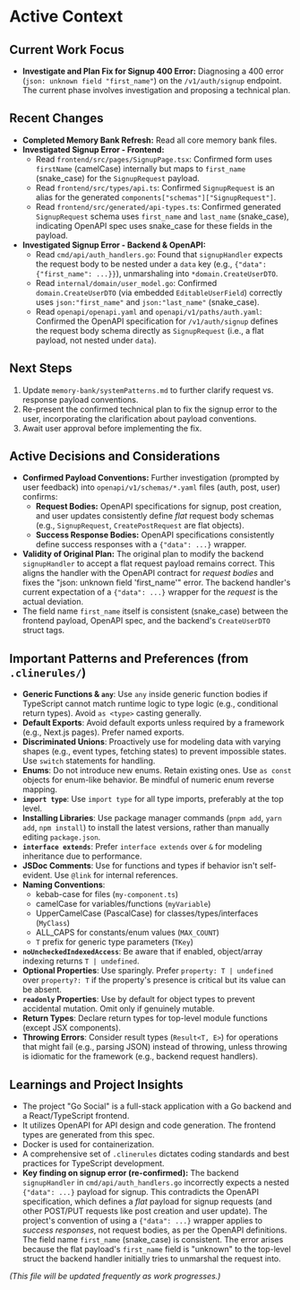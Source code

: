 # Active Context

## Current Work Focus

- **Investigate and Plan Fix for Signup 400 Error:** Diagnosing a 400 error (`json: unknown field "first_name"`) on the `/v1/auth/signup` endpoint. The current phase involves investigation and proposing a technical plan.

## Recent Changes

- **Completed Memory Bank Refresh:** Read all core memory bank files.
- **Investigated Signup Error - Frontend:**
    - Read `frontend/src/pages/SignupPage.tsx`: Confirmed form uses `firstName` (camelCase) internally but maps to `first_name` (snake_case) for the `SignupRequest` payload.
    - Read `frontend/src/types/api.ts`: Confirmed `SignupRequest` is an alias for the generated `components["schemas"]["SignupRequest"]`.
    - Read `frontend/src/generated/api-types.ts`: Confirmed generated `SignupRequest` schema uses `first_name` and `last_name` (snake_case), indicating OpenAPI spec uses snake_case for these fields in the payload.
- **Investigated Signup Error - Backend & OpenAPI:**
    - Read `cmd/api/auth_handlers.go`: Found that `signupHandler` expects the request body to be nested under a `data` key (e.g., `{"data": {"first_name": ...}}`), unmarshaling into `*domain.CreateUserDTO`.
    - Read `internal/domain/user_model.go`: Confirmed `domain.CreateUserDTO` (via embedded `EditableUserField`) correctly uses `json:"first_name"` and `json:"last_name"` (snake_case).
    - Read `openapi/openapi.yaml` and `openapi/v1/paths/auth.yaml`: Confirmed the OpenAPI specification for `/v1/auth/signup` defines the request body schema directly as `SignupRequest` (i.e., a flat payload, not nested under `data`).

## Next Steps

1. Update `memory-bank/systemPatterns.md` to further clarify request vs. response payload conventions.
2. Re-present the confirmed technical plan to fix the signup error to the user, incorporating the clarification about payload conventions.
3. Await user approval before implementing the fix.

## Active Decisions and Considerations

- **Confirmed Payload Conventions:** Further investigation (prompted by user feedback) into `openapi/v1/schemas/*.yaml` files (auth, post, user) confirms:
    - **Request Bodies:** OpenAPI specifications for signup, post creation, and user updates consistently define *flat* request body schemas (e.g., `SignupRequest`, `CreatePostRequest` are flat objects).
    - **Success Response Bodies:** OpenAPI specifications consistently define success responses with a `{"data": ...}` wrapper.
- **Validity of Original Plan:** The original plan to modify the backend `signupHandler` to accept a flat request payload remains correct. This aligns the handler with the OpenAPI contract for *request bodies* and fixes the "json: unknown field 'first_name'" error. The backend handler's current expectation of a `{"data": ...}` wrapper for the *request* is the actual deviation.
- The field name `first_name` itself is consistent (snake_case) between the frontend payload, OpenAPI spec, and the backend's `CreateUserDTO` struct tags.

## Important Patterns and Preferences (from `.clinerules/`)

*   **Generic Functions & `any`**: Use `any` inside generic function bodies if TypeScript cannot match runtime logic to type logic (e.g., conditional return types). Avoid `as <type>` casting generally.
*   **Default Exports**: Avoid default exports unless required by a framework (e.g., Next.js pages). Prefer named exports.
*   **Discriminated Unions**: Proactively use for modeling data with varying shapes (e.g., event types, fetching states) to prevent impossible states. Use `switch` statements for handling.
*   **Enums**: Do not introduce new enums. Retain existing ones. Use `as const` objects for enum-like behavior. Be mindful of numeric enum reverse mapping.
*   **`import type`**: Use `import type` for all type imports, preferably at the top level.
*   **Installing Libraries**: Use package manager commands (`pnpm add`, `yarn add`, `npm install`) to install the latest versions, rather than manually editing `package.json`.
*   **`interface extends`**: Prefer `interface extends` over `&` for modeling inheritance due to performance.
*   **JSDoc Comments**: Use for functions and types if behavior isn't self-evident. Use `@link` for internal references.
*   **Naming Conventions**:
    *   kebab-case for files (`my-component.ts`)
    *   camelCase for variables/functions (`myVariable`)
    *   UpperCamelCase (PascalCase) for classes/types/interfaces (`MyClass`)
    *   ALL_CAPS for constants/enum values (`MAX_COUNT`)
    *   `T` prefix for generic type parameters (`TKey`)
*   **`noUncheckedIndexedAccess`**: Be aware that if enabled, object/array indexing returns `T | undefined`.
*   **Optional Properties**: Use sparingly. Prefer `property: T | undefined` over `property?: T` if the property's presence is critical but its value can be absent.
*   **`readonly` Properties**: Use by default for object types to prevent accidental mutation. Omit only if genuinely mutable.
*   **Return Types**: Declare return types for top-level module functions (except JSX components).
*   **Throwing Errors**: Consider result types (`Result<T, E>`) for operations that might fail (e.g., parsing JSON) instead of throwing, unless throwing is idiomatic for the framework (e.g., backend request handlers).

## Learnings and Project Insights

- The project "Go Social" is a full-stack application with a Go backend and a React/TypeScript frontend.
- It utilizes OpenAPI for API design and code generation. The frontend types are generated from this spec.
- Docker is used for containerization.
- A comprehensive set of `.clinerules` dictates coding standards and best practices for TypeScript development.
- **Key finding on signup error (re-confirmed):** The backend `signupHandler` in `cmd/api/auth_handlers.go` incorrectly expects a nested `{"data": ...}` payload for signup. This contradicts the OpenAPI specification, which defines a *flat* payload for signup requests (and other POST/PUT requests like post creation and user update). The project's convention of using a `{"data": ...}` wrapper applies to *success responses*, not request bodies, as per the OpenAPI definitions. The field name `first_name` (snake_case) is consistent. The error arises because the flat payload's `first_name` field is "unknown" to the top-level struct the backend handler initially tries to unmarshal the request into.

*(This file will be updated frequently as work progresses.)*

